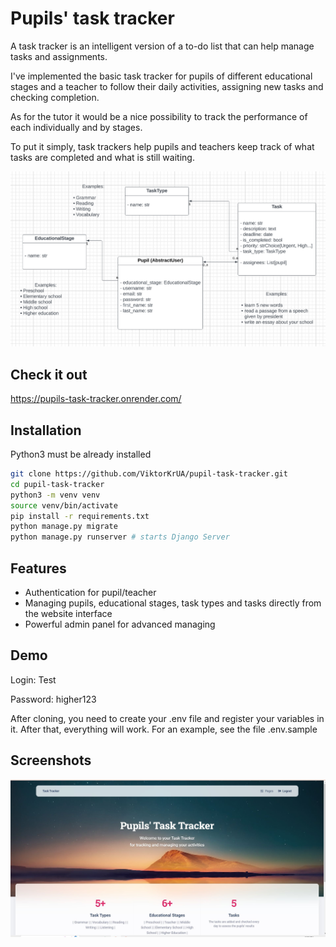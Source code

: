 # Pupils' task tracker

A task tracker is an intelligent version of a to-do list that can help manage tasks and assignments.

I've implemented the basic task tracker for pupils of different educational stages and a teacher to follow their daily
activities, assigning new tasks and checking completion. 

As for the tutor it would be a nice possibility to track the performance of each individually and by stages.

To put it simply, task trackers help pupils and teachers keep track of what tasks are completed and what is still waiting.


![Screenshot_1.png](static/assets/img/Screenshot_1.png)

## Check it out
https://pupils-task-tracker.onrender.com/


## Installation

Python3 must be already installed


```bash
git clone https://github.com/ViktorKrUA/pupil-task-tracker.git
cd pupil-task-tracker
python3 -m venv venv
source venv/bin/activate
pip install -r requirements.txt
python manage.py migrate
python manage.py runserver # starts Django Server
```


## Features

- Authentication for pupil/teacher
- Managing pupils, educational stages, task types and tasks directly from the website interface
- Powerful admin panel for advanced managing


## Demo

Login: Test

Password: higher123

After cloning, you need to create your .env file and register your variables in it. After that, everything will work. For an example, see the file .env.sample

## Screenshots

![Screenshot_2.png](static/assets/img/Clipboard02.jpg)
